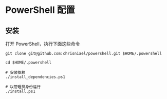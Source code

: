 # PowerShell 配置

## 安装

打开 PowerShell，执行下面这些命令

```shell
git clone git@github.com:chrisniael/powershell.git $HOME/.powershell

cd $HOME/.powershell

# 安装依赖
./install_dependencies.ps1

# 以管理员身份运行
./install.ps1
```
